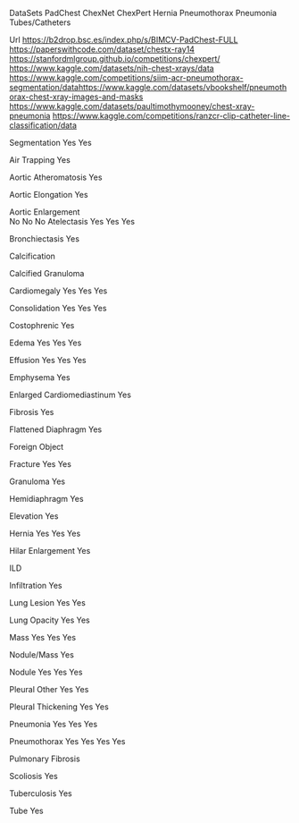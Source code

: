 DataSets		PadChest	ChexNet	ChexPert	Hernia	Pneumothorax	Pneumonia	Tubes/Catheters
								
Url		https://b2drop.bsc.es/index.php/s/BIMCV-PadChest-FULL
https://paperswithcode.com/dataset/chestx-ray14
https://stanfordmlgroup.github.io/competitions/chexpert/
https://www.kaggle.com/datasets/nih-chest-xrays/data
https://www.kaggle.com/competitions/siim-acr-pneumothorax-segmentation/datahttps://www.kaggle.com/datasets/vbookshelf/pneumothorax-chest-xray-images-and-masks
https://www.kaggle.com/datasets/paultimothymooney/chest-xray-pneumonia
https://www.kaggle.com/competitions/ranzcr-clip-catheter-line-classification/data

								
Segmentation		Yes				Yes		
								
Air Trapping		Yes						
								
Aortic Atheromatosis		Yes						
								
Aortic Elongation		Yes						
								
Aortic Enlargement								
					No	No		No
Atelectasis 		Yes	Yes	Yes				
								
Bronchiectasis 		Yes						
								
Calcification 								
								
Calcified Granuloma								
								
Cardiomegaly 		Yes	Yes	Yes				
								
Consolidation 		Yes	Yes	Yes				
								
Costophrenic		Yes						
								
								
								
Edema 		Yes	Yes	Yes				
								
Effusion 		Yes	Yes	Yes				
								
Emphysema 		Yes						
								
Enlarged Cardiomediastinum				Yes				
								
Fibrosis 		Yes						
								
Flattened Diaphragm		Yes						
								
Foreign Object								
								
Fracture 		Yes		Yes				
								
Granuloma 		Yes						
								
Hemidiaphragm		Yes						
								
Elevation		Yes						
								
Hernia 		Yes	Yes		Yes			
								
Hilar Enlargement		Yes						
								
ILD 								
								
Infiltration 		Yes						
								
Lung Lesion			Yes	Yes				
								
Lung Opacity			Yes	Yes				
								
Mass 		Yes	Yes	Yes				
								
Nodule/Mass		Yes						
								
Nodule 		Yes	Yes	Yes				
								
Pleural Other			Yes	Yes				
								
Pleural Thickening		Yes		Yes				
								
Pneumonia 		Yes	Yes	Yes				
								
Pneumothorax		Yes	Yes	Yes		Yes		
								
Pulmonary Fibrosis								
								
Scoliosis 		Yes						
								
Tuberculosis		Yes						
								
Tube								Yes
